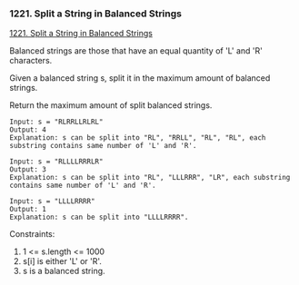 ### 1221. Split a String in Balanced Strings
[1221. Split a String in Balanced Strings](https://leetcode.com/problems/split-a-string-in-balanced-strings/)


Balanced strings are those that have an equal quantity of 'L' and 'R' characters.

Given a balanced string s, split it in the maximum amount of balanced strings.

Return the maximum amount of split balanced strings.

```
Input: s = "RLRRLLRLRL"
Output: 4
Explanation: s can be split into "RL", "RRLL", "RL", "RL", each substring contains same number of 'L' and 'R'.
```

```
Input: s = "RLLLLRRRLR"
Output: 3
Explanation: s can be split into "RL", "LLLRRR", "LR", each substring contains same number of 'L' and 'R'.
```

```
Input: s = "LLLLRRRR"
Output: 1
Explanation: s can be split into "LLLLRRRR".
```

Constraints:

1. 1 <= s.length <= 1000
2. s[i] is either 'L' or 'R'.
3. s is a balanced string.